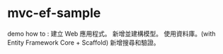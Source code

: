# mvc-ef-sample
demo how to :
建立 Web 應用程式。
新增並建構模型。
使用資料庫。(with Entity Framework Core + Scaffold)
新增搜尋和驗證。
